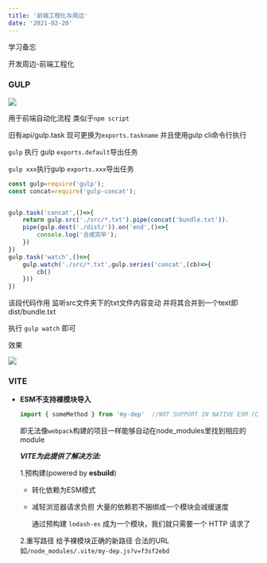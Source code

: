 ```yaml
---
title: '前端工程化与周边'
date: '2021-02-20'
---
```


学习备忘

开发周边-前端工程化



### GULP

<img src='/images/gulp-ex2.PNG'/>

用于前端自动化流程 类似于`npm script`

旧有api/gulp.task 现可更换为`exports.taskname` 并且使用gulp cli命令行执行

`gulp` 执行 gulp `exports.default`导出任务

`gulp xxx`执行gulp `exports.xxx`导出任务

```js
const gulp=require('gulp');
const concat=require('gulp-concat');


gulp.task('concat',()=>{
    return gulp.src('./src/*.txt').pipe(concat('bundle.txt')).
    pipe(gulp.dest('./dist/')).on('end',()=>{
        console.log('合成完毕');
    })
})
gulp.task('watch',()=>{
    gulp.watch('./src/*.txt',gulp.series('concat',(cb)=>{
        cb()
    }))
})
```

该段代码作用 监听src文件夹下的txt文件内容变动 并将其合并到一个text即dist/bundle.txt

执行 `gulp watch` 即可

效果

<img src='/images/gulp-ex1.PNG'/>

### VITE

* **ESM不支持裸模块导入** 

  ```js
  import { someMethod } from 'my-dep'  //NOT SUPPORT IN NATIVE ESM (CAN BE USED IN WEBPACK.SYS)
  ```

  即无法像`webpack`构建的项目一样能够自动在node_modules里找到相应的module

  ***VITE为此提供了解决方法:***

  1.预构建(powered by **esbuild**)

   * 转化依赖为ESM模式

   * 减轻浏览器请求负担 大量的依赖若不捆绑成一个模块会减缓速度

     通过预构建 `lodash-es` 成为一个模块，我们就只需要一个 HTTP 请求了

   2.重写路径 给予裸模块正确的新路径 合法的URL 如`/node_modules/.vite/my-dep.js?v=f3sf2ebd`

  
